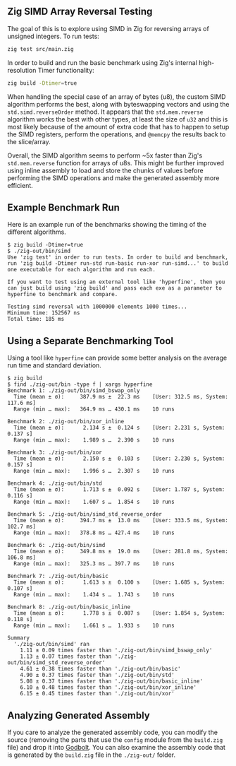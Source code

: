 ## Zig SIMD Array Reversal Testing
The goal of this is to explore using SIMD in Zig for reversing arrays of unsigned integers. 
To run tests:
```bash
zig test src/main.zig
```
In order to build and run the basic benchmark using Zig's internal high-resolution Timer functionality:
```bash
zig build -Dtimer=true
```
When handling the special case of an array of bytes (u8), the custom SIMD algorithm performs the best, along with byteswapping vectors and using the `std.simd.reverseOrder` method. It appears that the `std.mem.reverse` algorithm works the best with other types, at least the size of `u32` and this is most likely because of the amount of extra code that has to happen to setup the SIMD registers, perform the operations, and `@memcpy` the results back to the slice/array.

Overall, the SIMD algorithm seems to perform ~5x faster than Zig's `std.mem.reverse` function for arrays of u8s. This might be further improved using inline assembly to load and store the chunks of values before performing the SIMD operations and make the generated assembly more efficient.

## Example Benchmark Run
Here is an example run of the benchmarks showing the timing of the different algorithms.
```shell
$ zig build -Dtimer=true
$ ./zig-out/bin/simd
Use 'zig test' in order to run tests. In order to build and benchmark, run 'zig build -Dtimer run-std run-basic run-xor run-simd...' to build one executable for each algorithm and run each.

If you want to test using an external tool like 'hyperfine', then you can just build using 'zig build' and pass each exe as a parameter to hyperfine to benchmark and compare.

Testing simd reversal with 1000000 elements 1000 times...
Minimum time: 152567 ns
Total time: 185 ms
```

## Using a Separate Benchmarking Tool
Using a tool like `hyperfine` can provide some better analysis on the average run time and standard deviation.
```shell
$ zig build
$ find ./zig-out/bin -type f | xargs hyperfine
Benchmark 1: ./zig-out/bin/simd_bswap_only
  Time (mean ± σ):     387.9 ms ±  22.3 ms    [User: 312.5 ms, System: 117.6 ms]
  Range (min … max):   364.9 ms … 430.1 ms    10 runs
 
Benchmark 2: ./zig-out/bin/xor_inline
  Time (mean ± σ):      2.134 s ±  0.124 s    [User: 2.231 s, System: 0.137 s]
  Range (min … max):    1.989 s …  2.390 s    10 runs
 
Benchmark 3: ./zig-out/bin/xor
  Time (mean ± σ):      2.150 s ±  0.103 s    [User: 2.230 s, System: 0.157 s]
  Range (min … max):    1.996 s …  2.307 s    10 runs
 
Benchmark 4: ./zig-out/bin/std
  Time (mean ± σ):      1.713 s ±  0.092 s    [User: 1.787 s, System: 0.116 s]
  Range (min … max):    1.607 s …  1.854 s    10 runs
 
Benchmark 5: ./zig-out/bin/simd_std_reverse_order
  Time (mean ± σ):     394.7 ms ±  13.0 ms    [User: 333.5 ms, System: 102.7 ms]
  Range (min … max):   378.8 ms … 427.4 ms    10 runs
 
Benchmark 6: ./zig-out/bin/simd
  Time (mean ± σ):     349.8 ms ±  19.0 ms    [User: 281.8 ms, System: 106.8 ms]
  Range (min … max):   325.3 ms … 397.7 ms    10 runs
 
Benchmark 7: ./zig-out/bin/basic
  Time (mean ± σ):      1.613 s ±  0.100 s    [User: 1.685 s, System: 0.107 s]
  Range (min … max):    1.434 s …  1.743 s    10 runs
 
Benchmark 8: ./zig-out/bin/basic_inline
  Time (mean ± σ):      1.778 s ±  0.087 s    [User: 1.854 s, System: 0.118 s]
  Range (min … max):    1.661 s …  1.933 s    10 runs
 
Summary
  './zig-out/bin/simd' ran
    1.11 ± 0.09 times faster than './zig-out/bin/simd_bswap_only'
    1.13 ± 0.07 times faster than './zig-out/bin/simd_std_reverse_order'
    4.61 ± 0.38 times faster than './zig-out/bin/basic'
    4.90 ± 0.37 times faster than './zig-out/bin/std'
    5.08 ± 0.37 times faster than './zig-out/bin/basic_inline'
    6.10 ± 0.48 times faster than './zig-out/bin/xor_inline'
    6.15 ± 0.45 times faster than './zig-out/bin/xor'
```

## Analyzing Generated Assembly
If you care to analyze the generated assembly code, you can modify the source (removing the parts that use the `config` module from the `build.zig` file) and drop it into [Godbolt](https://godbolt.org/z/qc94KcMYY). You can also examine the assembly code that is generated by the `build.zig` file in the `./zig-out/` folder.
